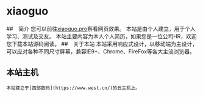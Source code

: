# xiaoguo

##　简介
	您可以前往[xiaoguo.pro](http://xiaoguo.pro)察看网页效果。
	本站是由个人建立，用于个人学习、测试及交友。
	本站主要内容为本人个人简历，如果您是一位公司HR，欢迎您下载本站源码阅读。
##　关于本站
	本站采用响应式设计，以移动端为主设计，可以应对各种不同尺寸屏幕，兼容IE9+、Chrome、FireFox等各大主流浏览器。
## 本站主机
	本站建立于[西部数码](https://www.west.cn/)的云主机上。


